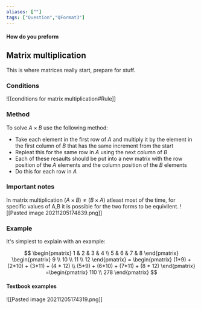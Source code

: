 ```yaml
---
aliases: [""]
tags: ["Question","QFormat3"]
---
```


#### How do you preform
## Matrix multiplication
This is where matrices really start, prepare for stuff.

### Conditions

![[conditions for matrix multiplication#Rule]]


### Method

To solve $A\times B$ use the following method:
- Take each element in the first row of $A$ and multiply it by the element in the first column of $B$ that has the same increment from the start
- Repleat this for the same row in $A$ using the next column of $B$
- Each of these resaults should be put into a new matrix with the row position of the $A$ elements and the column position of the $B$ elements
- Do this for each row in $A$

### Important notes

In matrix multiplication $(A\times B) \neq (B\times A)$ atleast most of the time, for specific values of A,B it is possible for the two forms to be equivilent.
![[Pasted image 20211205174839.png]]
### Example
It's simplest to explain with an example:

$$ \begin{pmatrix} 1 & 2 & 3 & 4 \\ 5 & 6 & 7 & 8 \end{pmatrix} \begin{pmatrix} 9  \\ 10 \\ 11 \\ 12 \end{pmatrix} = \begin{pmatrix} (1*9) + (2*10) + (3*11) + (4 * 12) \\ (5*9) + (6*10) + (7*11) + (8 * 12)  \end{pmatrix} =\begin{pmatrix} 110 \\ 278  \end{pmatrix} $$

#### Textbook examples

![[Pasted image 20211205174319.png]]